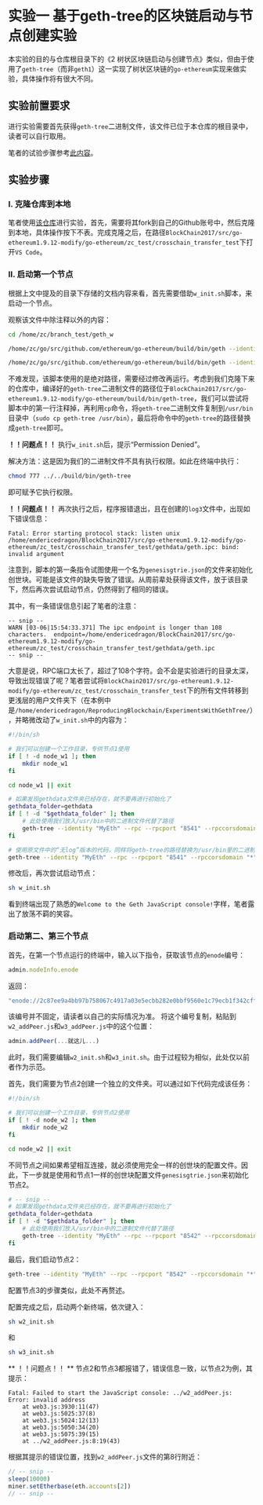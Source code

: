 # 实验一 基于geth-tree的区块链启动与节点创建实验

本实验的目的与仓库根目录下的《2 树状区块链启动与创建节点》类似，但由于使用了`geth-tree`（而非`geth1`）这一实现了树状区块链的`go-ethereum`实现来做实验，具体操作将有很大不同。

## 实验前置要求

进行实验需要首先获得`geth-tree`二进制文件，该文件已位于本仓库的根目录中，读者可以自行取用。

笔者的试验步骤参考[此内容](https://github.com/Endericedragon/BlockChain2017/tree/master/src/go-ethereum1.9.12-modify/go-ethereum/zc_test/crosschain_transfer_test)。

## 实验步骤

### I. 克隆仓库到本地

笔者使用[该仓库](https://github.com/xyongcn/BlockChain2017)进行实验，首先，需要将其fork到自己的Github账号中，然后克隆到本地，具体操作按下不表。完成克隆之后，在路径`BlockChain2017/src/go-ethereum1.9.12-modify/go-ethereum/zc_test/crosschain_transfer_test`下打开`VS Code`。

### II. 启动第一个节点

根据上文中提及的目录下存储的文档内容来看，首先需要借助`w_init.sh`脚本，来启动一个节点。

观察该文件中除注释以外的内容：

```bash
cd /home/zc/branch_test/geth_w

/home/zc/go/src/github.com/ethereum/go-ethereum/build/bin/geth --identity "MyEth" --rpc --rpcport "8541" --rpccorsdomain "*" --datadir gethdata --port "30301" --nodiscover --rpcapi "eth,net,personal,web3,miner" --networkid "w" init genesisgtrie.json

/home/zc/go/src/github.com/ethereum/go-ethereum/build/bin/geth --identity "MyEth" --rpc --rpcport "8541" --rpccorsdomain "*" --datadir gethdata --port "30301" --nodiscover --rpcapi "eth,net,personal,web3,miner" --networkid "w" --syncmode "branch" --allow-insecure-unlock --dev.period 1 --preload "/home/zc/branch_test/crosschain_transfer_test/w_setbranch.js" console >> /home/zc/branch_test/crosschain_transfer_test/log3
```

不难发现，该脚本使用的是绝对路径，需要经过修改再运行。考虑到我们克隆下来的仓库中，编译好的`geth-tree`二进制文件的路径位于`BlockChain2017/src/go-ethereum1.9.12-modify/go-ethereum/build/bin/geth-tree`，我们可以尝试将脚本中的第一行注释掉，再利用`cp`命令，将`geth-tree`二进制文件复制到`/usr/bin`目录中（`sudo cp geth-tree /usr/bin`），最后将命令中的`geth-tree`的路径替换成`geth-tree`即可。

**！！问题点！！** 执行`w_init.sh`后，提示“Permission Denied”。

解决方法：这是因为我们的二进制文件不具有执行权限。如此在终端中执行：

```bash
chmod 777 ../../build/bin/geth-tree
```

即可赋予它执行权限。

**！！问题点！！** 再次执行之后，程序报错退出，且在创建的`log3`文件中，出现如下错误信息：

```
Fatal: Error starting protocol stack: listen unix /home/endericedragon/BlockChain2017/src/go-ethereum1.9.12-modify/go-ethereum/zc_test/crosschain_transfer_test/gethdata/geth.ipc: bind: invalid argument
```

注意到，脚本的第一条指令试图使用一个名为`genesisgtrie.json`的文件来初始化创世块。可能是该文件的缺失导致了错误。从周前辈处获得该文件，放于该目录下，然后再次尝试启动节点，仍然得到了相同的错误。

其中，有一条错误信息引起了笔者的注意：

```
-- snip --
WARN [03-06|15:54:33.371] The ipc endpoint is longer than 108 characters.  endpoint=/home/endericedragon/BlockChain2017/src/go-ethereum1.9.12-modify/go-ethereum/zc_test/crosschain_transfer_test/gethdata/geth.ipc
-- snip --
```

大意是说，RPC端口太长了，超过了108个字符。会不会是实验进行的目录太深，导致出现错误了呢？笔者尝试将`BlockChain2017/src/go-ethereum1.9.12-modify/go-ethereum/zc_test/crosschain_transfer_test`下的所有文件转移到更浅层的用户文件夹下（在本例中是`/home/endericedragon/ReproducingBlockchain/ExperimentsWithGethTree/`），并略微改动了`w_init.sh`中的内容为：

```bash
#!/bin/sh

# 我们可以创建一个工作目录，专供节点1使用
if [ ! -d node_w1 ]; then
    mkdir node_w1
fi

cd node_w1 || exit

# 如果发现gethdata文件夹已经存在，就不要再进行初始化了
gethdata_folder=gethdata
if [ ! -d "$gethdata_folder" ]; then
    # 此处使用我们放入/usr/bin中的二进制文件代替了路径
    geth-tree --identity "MyEth" --rpc --rpcport "8541" --rpccorsdomain "*" --datadir "$gethdata_folder" --port "30301" --nodiscover --rpcapi "eth,net,personal,web3,miner" --networkid "w" init ../genesisgtrie.json
fi

# 使用原文件中的“无log”版本的代码，同样将geth-tree的路径替换为/usr/bin里的二进制文件，最后将“w_setbranch.js”的路径替换为了相对路径
geth-tree --identity "MyEth" --rpc --rpcport "8541" --rpccorsdomain "*" --datadir "$gethdata_folder" --port "30301" --nodiscover --rpcapi "eth,net,personal,web3,miner" --networkid "w" --syncmode "branch" --allow-insecure-unlock --dev.period 1 --preload "../w_setbranch.js" console
```

修改后，再次尝试启动节点：

```bash
sh w_init.sh
```

看到终端出现了熟悉的`Welcome to the Geth JavaScript console!`字样，笔者露出了放荡不羁的笑容。

### 启动第二、第三个节点

首先，在第一个节点运行的终端中，输入以下指令，获取该节点的`enode`编号：

```js
admin.nodeInfo.enode
```

返回：

```js
"enode://2c87ee9a4bb97b758067c4917a03e5ecbb282e0bbf9560e1c79ecb1f342cff82f75db633d147dd0a21e893e94340ae97eb4d237e1f4408d49d9d3d020e68c380@127.0.0.1:30301?discport=0"
```

该编号并不固定，请读者以自己的实际情况为准。
将这个编号复制，粘贴到`w2_addPeer.js`和`w3_addPeer.js`中的这个位置：

```js
admin.addPeer(...就这儿...)
```

此时，我们需要编辑`w2_init.sh`和`w3_init.sh`。由于过程较为相似，此处仅以前者作为示范。

首先，我们需要为节点2创建一个独立的文件夹。可以通过如下代码完成该任务：

```bash
#!/bin/sh

# 我们可以创建一个工作目录，专供节点2使用
if [ ! -d node_w2 ]; then
    mkdir node_w2
fi

cd node_w2 || exit
```

不同节点之间如果希望相互连接，就必须使用完全一样的创世块的配置文件。因此，下一步就是使用和节点1一样的创世块配置文件`genesisgtrie.json`来初始化节点2。

```bash
# -- snip --
# 如果发现gethdata文件夹已经存在，就不要再进行初始化了
gethdata_folder=gethdata
if [ ! -d "$gethdata_folder" ]; then
    # 此处使用我们放入/usr/bin中的二进制文件代替了路径
    geth-tree --identity "MyEth" --rpc --rpcport "8542" --rpccorsdomain "*" --datadir "$gethdata_folder" --port "30302" --nodiscover --rpcapi "eth,net,personal,web3,miner" --networkid "w2" init ../genesisgtrie.json
fi
```

最后，我们启动节点2：

```bash
geth-tree --identity "MyEth" --rpc --rpcport "8542" --rpccorsdomain "*" --datadir gethdata --port "30302" --nodiscover --rpcapi "eth,net,personal,web3,miner" --networkid "w2" --allow-insecure-unlock --dev.period 1 --preload "../w2_addPeer.js" console
```

配置节点3的步骤类似，此处不再赘述。

配置完成之后，启动两个新终端，依次键入：

```bash
sh w2_init.sh
```

和

```bash
sh w3_init.sh
```

** ！！问题点！！ ** 节点2和节点3都报错了，错误信息一致，以节点2为例，其提示：
```
Fatal: Failed to start the JavaScript console: ../w2_addPeer.js: Error: invalid address
	at web3.js:3930:11(47)
	at web3.js:5025:37(8)
	at web3.js:5024:12(13)
	at web3.js:5050:34(20)
	at web3.js:5075:39(15)
	at ../w2_addPeer.js:8:19(43)
```

根据其提示的错误位置，找到`w2_addPeer.js`文件的第8行附近：

```js
// -- snip --
sleep(10000)
miner.setEtherbase(eth.accounts[2])
// -- snip --
```
